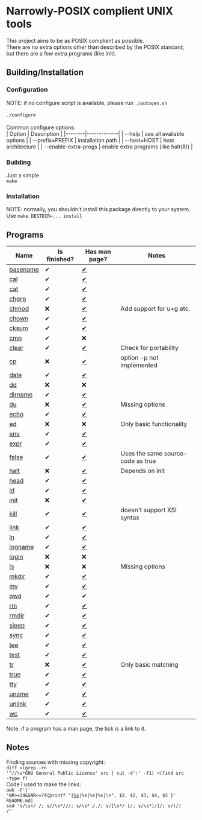 # Narrowly-POSIX complient UNIX tools
This project aims to be as POSIX complient as possible.<br>
There are no extra options other than described by the POSIX standard,<br>
but there are a few extra programs (like init).

## Building/Installation
### Configuration
NOTE: if no configure script is available, please run
<code>./autogen.sh</code><br><br>
<code>./configure</code><br><br>
Common configure options:<br>
| Option | Description |
|--------|-------------|
| --help | see all available options |
| --prefix=PREFIX  | installation path |
| --host=HOST | host architecture |
| --enable-extra-progs | enable extra programs (like halt(8)) |

### Building
Just a simple<br>
<code>make</code>

### Installation
NOTE: normally, you shouldn't install this package directly to your system.<br>
Use <code>make DESTDIR=... install</code>

## Programs
| Name | Is finished? | Has man page? | Notes |
|------|--------------|--------------|--------|
| [basename](src/basename.c) | ✔ | [✔](https://stuerz.xyz/mc-basename.1.html) | |
| [cal](src/cal.c) | ✔ | [✔](https://stuerz.xyz/mc-cal.1.html) | |
| [cat](src/cat.c) | ✔ | [✔](https://stuerz.xyz/mc-cat.1.html) | |
| [chgrp](src/chgrp.c) | ✔ | [✔](https://stuerz.xyz/mc-chgrp.1.html) | |
| [chmod](src/chmod.c) | ❌ | [✔](https://stuerz.xyz/mc-chmod.1.html) | Add support for u+g etc. |
| [chown](src/chown.c) | ✔ | [✔](https://stuerz.xyz/mc-chown.1.html) | |
| [cksum](src/cksum.c) | ✔ | [✔](https://stuerz.xyz/mc-cksum.1.html) | |
| [cmp](src/cmp.c) | ✔ | ❌ | |
| [clear](src/clear.c) | ✔ | [✔](https://stuerz.xyz/mc-clear.1.html) | Check for portability |
| [cp](src/cp.c) | ❌ | [✔](https://stuerz.xyz/mc-cp.1.html) | option -p not implemented |
| [date](src/date.c) | ✔ | [✔](https://stuerz.xyz/mc-date.1.html) | |
| [dd](src/dd.c) | ❌ | ❌ | |
| [dirname](src/dirname.c) | ✔ | [✔](https://stuerz.xyz/mc-dirname.1.html) | |
| [du](src/du.c) | ❌ | [✔](https://stuerz.xyz/mc-du.1.html) | Missing options |
| [echo](src/echo.c) | ✔ | [✔](https://stuerz.xyz/mc-echo.1.html) | |
| [ed](src/ed.c) | ❌ | ❌ | Only basic functionality |
| [env](src/env.c) | ✔ | [✔](https://stuerz.xyz/mc-env.1.html) | |
| [expr](src/expr.c) | ✔ | [✔](https://stuerz.xyz/mc-expr.1.html) | |
| [false](src/true.c) | ✔ | [✔](https://stuerz.xyz/mc-false.1.html) | Uses the same source-code as true |
| [halt](src/halt.c) | ❌ | [✔](https://stuerz.xyz/mc-halt.8.html) | Depends on init |
| [head](src/head.c) | ✔ | [✔](https://stuerz.xyz/mc-head.1.html) | |
| [id](src/id.c) | ✔ | [✔](https://stuerz.xyz/mc-id.1.html) | |
| [init](src/init.c) | ❌ | [✔](https://stuerz.xyz/mc-init.8.html) | |
| [kill](src/kill.c) | ✔ | [✔](https://stuerz.xyz/mc-kill.1.html) | doesn't support XSI syntax |
| [link](src/link.c) | ✔ | [✔](https://stuerz.xyz/mc-link.1.html) | |
| [ln](src/ln.c) | ✔ | [✔](https://stuerz.xyz/mc-ln.1.html) | |
| [logname](src/logname.c) | ✔ | [✔](https://stuerz.xyz/mc-logname.1.html) | |
| [login](src/login.c) | ❌ | ❌ | |
| [ls](src/ls.c) | ❌ | ❌ | Missing options |
| [mkdir](src/mkdir.c) | ✔ | [✔](https://stuerz.xyz/mc-mkdir.1.html) | |
| [mv](src/mv.c) | ✔ | [✔](https://stuerz.xyz/mc-mv.1.html) | |
| [pwd](src/pwd.c) | ✔ |  ✔| |
| [rm](src/rm.c) | ✔ | [✔](https://stuerz.xyz/mc-rm.1.html) | |
| [rmdir](src/rmdir.c) | ✔ | [✔](https://stuerz.xyz/mc-rmdir.1.html) | |
| [sleep](src/sleep.c) | ✔ | [✔](https://stuerz.xyz/mc-sleep.1.html) | |
| [sync](src/sync.c) | ✔ | [✔](https://stuerz.xyz/mc-sync.1.html) | |
| [tee](src/tee.c) | ✔ | [✔](https://stuerz.xyz/mc-tee.1.html) | |
| [test](src/test.c) | ✔ | [✔](https://stuerz.xyz/mc-test.1.html) | |
| [tr](src/tr.c) | ❌ | [✔](https://stuerz.xyz/mc-tr.1.html) | Only basic matching |
| [true](src/true.c) | ✔ | [✔](https://stuerz.xyz/mc-true.1.html) | |
| [tty](src/tty.c) | ✔ | [✔](https://stuerz.xyz/mc-tty.1.html) | |
| [uname](src/uname.c) | ✔ | [✔](https://stuerz.xyz/mc-uname.1.html) | |
| [unlink](src/unlink.c) | ✔ | [✔](https://stuerz.xyz/mc-unlink.1.html) | |
| [wc](src/wc.c) | ✔ | [✔](https://stuerz.xyz/mc-wc.1.html) | |

Note: if a program has a man page, the tick is a link to it.

## Notes
Finding sources with missing copyright:<br>
<code>diff \<(grep -rn '^//\s\*GNU General Public License' src | cut -d':' -f1) \<(find src -type f)</code><br>
Code I used to make the links:<br>
<code>awk -F'|' 'NR>=34&&NR<=74{printf "|[%s](src/%s.c)|%s|%s|%s|\n", $2, $2, $3, $4, $5 }' README.md| sed 's/\s\+/ /; s/\/\s*/\//; s/\s*\././; s/\[\s*/ [/; s/\s*\]/]/; s/)/) /'</code>
